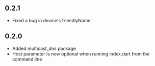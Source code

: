 ## 0.2.1
* Fixed a bug in device's friendlyName

## 0.2.0
- Added multicast_dns package
- Host parameter is now optional when running index.dart from the command line
